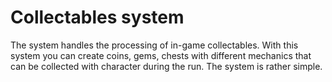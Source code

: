 # Collectables system
The system handles the processing of in-game collectables. With this system you can create coins, gems, chests
with different mechanics that can be collected with character during the run. The system is rather simple.
